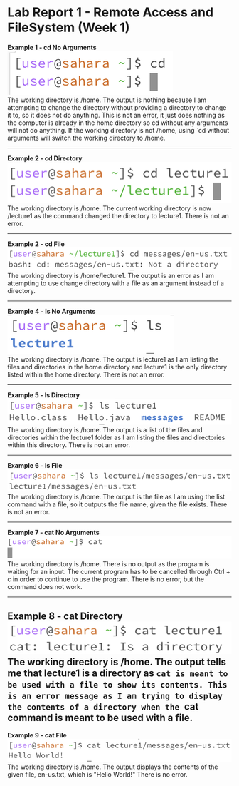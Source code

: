 # Lab Report 1 - Remote Access and FileSystem (Week 1)
**Example 1 - cd No Arguments**  \
![Image](cdNoArgs.png)  \
The working directory is /home. The output is nothing because I am attempting to change the directory without providing a directory to change it to, so it does not do anything. This is not an error, it just does nothing as the computer is already in the home directory so cd without any arguments will not do anything. If the working directory is not /home, using `cd without arguments will switch the working directory to /home.

---

**Example 2 - cd Directory**  \
![Image](cdDirectory.png)  \
The working directory is /home. The current working directory is now /lecture1 as the command changed the directory to lecture1. There is not an error.

---

**Example 2 - cd File**  \
![Image](cdFile.png)  \
The working directory is /home/lecture1. The output is an error as I am attempting to use change directory with a file as an argument instead of a directory. 

---

**Example 4 - ls No Arguments**  \
![Image](lsNoArgs.png)  \
The working directory is /home. The output is lecture1 as I am listing the files and directories in the home directory and lecture1 is the only directory listed within the home directory. There is not an error.

---

**Example 5 - ls Directory**  \
![Image](lsDirectory.png)  \
The working directory is /home. The output is a list of the files and directories within the lecture1 folder as I am listing the files and directories within this directory. There is not an error.

---

**Example 6 - ls File**  \
![Image](lsFile.png)  \
The working directory is /home. The output is the file as I am using the list command with a file, so it outputs the file name, given the file exists. There is not an error.

---

**Example 7 - cat No Arguments**  \
![Image](catNoArgs.png)  \
The working directory is /home. There is no output as the program is waiting for an input. The current program has to be cancelled through Ctrl + c in order to continue to use the program. There is no error, but the command does not work.

---

**Example 8 - cat Directory**  \
![Image](catDirectory.png)  \
The working directory is /home. The output tells me that lecture1 is a directory as `cat is meant to be used with a file to show its contents. This is an error message as I am trying to display the contents of a directory when the `cat command is meant to be used with a file.
---

**Example 9 - cat File**  \
![Image](catFile.png)  \
The working directory is /home. The output displays the contents of the given file, en-us.txt, which is "Hello World!" There is no error. 
